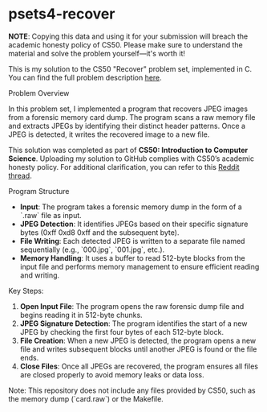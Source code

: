 # psets4-recover
<strong>NOTE</strong>: Copying this data and using it for your submission will breach the academic honesty policy of CS50. Please make sure to understand the material and solve the problem yourself—it's worth it!

<p>This is my solution to the CS50 "Recover" problem set, implemented in C. You can find the full problem description <a href="https://cs50.harvard.edu/x/2024/psets/4/recover/">here</a>.</p>
Problem Overview
<p>In this problem set, I implemented a program that recovers JPEG images from a forensic memory card dump. The program scans a raw memory file and extracts JPEGs by identifying their distinct header patterns. Once a JPEG is detected, it writes the recovered image to a new file.</p> <p>This solution was completed as part of <strong>CS50: Introduction to Computer Science</strong>. Uploading my solution to GitHub complies with CS50’s academic honesty policy. For additional clarification, you can refer to this <a href="https://www.reddit.com/r/cs50/comments/63235w/is_this_reasonable/">Reddit thread</a>.</p>
Program Structure
<ul> <li><strong>Input</strong>: The program takes a forensic memory dump in the form of a `.raw` file as input.</li> <li><strong>JPEG Detection</strong>: It identifies JPEGs based on their specific signature bytes (0xff 0xd8 0xff and the subsequent byte).</li> <li><strong>File Writing</strong>: Each detected JPEG is written to a separate file named sequentially (e.g., `000.jpg`, `001.jpg`, etc.).</li> <li><strong>Memory Handling</strong>: It uses a buffer to read 512-byte blocks from the input file and performs memory management to ensure efficient reading and writing.</li> </ul>
Key Steps:
<ol> <li><strong>Open Input File</strong>: The program opens the raw forensic dump file and begins reading it in 512-byte chunks.</li> <li><strong>JPEG Signature Detection</strong>: The program identifies the start of a new JPEG by checking the first four bytes of each 512-byte block.</li> <li><strong>File Creation</strong>: When a new JPEG is detected, the program opens a new file and writes subsequent blocks until another JPEG is found or the file ends.</li> <li><strong>Close Files</strong>: Once all JPEGs are recovered, the program ensures all files are closed properly to avoid memory leaks or data loss.</li> </ol> <p>Note: This repository does not include any files provided by CS50, such as the memory dump (`card.raw`) or the Makefile.</p>
